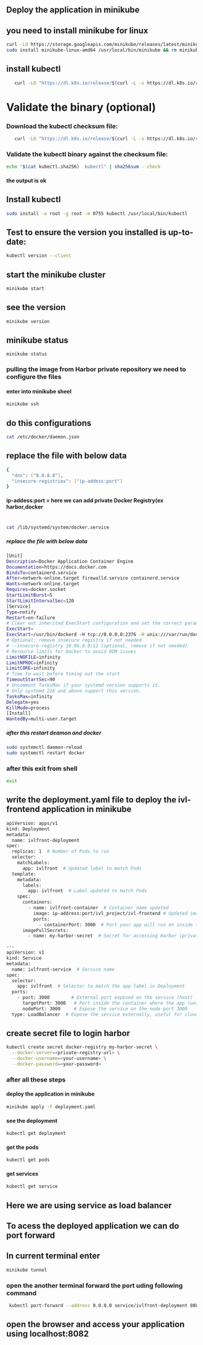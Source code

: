 ## Deploy the application in minikube 
## you need to install minikube for linux
```bash
curl -LO https://storage.googleapis.com/minikube/releases/latest/minikube-linux-amd64
sudo install minikube-linux-amd64 /usr/local/bin/minikube && rm minikube-linux-amd64
```
## install kubectl
```bash
   curl -LO "https://dl.k8s.io/release/$(curl -L -s https://dl.k8s.io/release/stable.txt)/bin/linux/amd64/kubectl"
```
# Validate the binary (optional)

### Download the kubectl checksum file:
```bash
   curl -LO "https://dl.k8s.io/release/$(curl -L -s https://dl.k8s.io/release/stable.txt)/bin/linux/amd64/kubectl.sha256"
```
### Validate the kubectl binary against the checksum file:
```bash
echo "$(cat kubectl.sha256)  kubectl" | sha256sum --check
```
#### the output is ok

## Install kubectl
```bash
sudo install -o root -g root -m 0755 kubectl /usr/local/bin/kubectl

```
## Test to ensure the version you installed is up-to-date:
```bash
kubectl version --client
```
## start the minikube cluster 
```bash
minikube start
```
## see the version 
```bash 
minikube version
```
## minikube status 
```
minikube status
```
### pulling the image from  Harbor private repository we need to configure the files
#### enter into minikube sheel
```bash
minikube ssh

```
## do this configurations
```bash
cat /etc/docker/daemon.json
```
## replace the file with below data
```bash
{
  "dns": ["8.8.8.8"],
  "insecure-registries": ["ip-addess:port"]
}

```
#### ip-addess:port = here we can add private Docker Registry(ex harbor,docker
#
```bash
cat /lib/systemd/system/docker.service
```
##### replace the file with below data
```bash
[Unit]
Description=Docker Application Container Engine
Documentation=https://docs.docker.com
BindsTo=containerd.service
After=network-online.target firewalld.service containerd.service
Wants=network-online.target
Requires=docker.socket
StartLimitBurst=5
StartLimitIntervalSec=120
[Service]
Type=notify
Restart=on-failure
# Clear out inherited ExecStart configuration and set the correct parameters
ExecStart=
ExecStart=/usr/bin/dockerd -H tcp://0.0.0.0:2376 -H unix:///var/run/docker.sock --default-ulimit=nofile=1048576:1048576 --debug --label provider=docker
# Optional: remove insecure registry if not needed
# --insecure-registry 10.96.0.0/12 (optional, remove if not needed)
# Resource limits for Docker to avoid OOM issues
LimitNOFILE=infinity
LimitNPROC=infinity
LimitCORE=infinity
# Time to wait before timing out the start
TimeoutStartSec=90
# Uncomment TasksMax if your systemd version supports it.
# Only systemd 226 and above support this version.
TasksMax=infinity
Delegate=yes
KillMode=process
[Install]
WantedBy=multi-user.target

```
##### after this restart deamon and docker 
```bash
sudo systemctl daemon-reload
sudo systemctl restart docker
```
### after this exit from shell 
```bash 
exit
```
## write the deployment.yaml file to deploy the ivl-frontend application in minikube
```bash
apiVersion: apps/v1
kind: Deployment
metadata:
  name: ivlfront-deployment
spec:
  replicas: 1  # Number of Pods to run
  selector:
    matchLabels:
      app: ivlfront  # Updated label to match Pods
  template:
    metadata:
      labels:
        app: ivlfront  # Label updated to match Pods
    spec:
      containers:
        - name: ivlfront-container  # Container name updated
          image: ip-address:port/ivl_project/ivl-frontend # Updated image path
          ports:
            - containerPort: 3000  # Port your app will run on inside the container
      imagePullSecrets:
        - name: my-harbor-secret  # Secret for accessing Harbor (private registry)

---
apiVersion: v1
kind: Service
metadata:
  name: ivlfront-service  # Service name
spec:
  selector:
    app: ivlfront  # Selector to match the app label in Deployment
  ports:
    - port: 3000        # External port exposed on the service (host)
      targetPort: 3000   # Port inside the container where the app runs (container)
      nodePort: 3000     # Expose the service on the node port 3000
  type: LoadBalancer  # Expose the service externally, useful for cloud environments
```
## create secret file to login harbor
```bash
kubectl create secret docker-registry my-harbor-secret \
  --docker-server=<private-registry-url> \
  --docker-username=<your-username> \
  --docker-password=<your-password> 

```
### after all these steps
#### deploy the application in minikube 
```bash 
minikube apply -f deployment.yaml

```
#### see the deployment
```bash 
kubectl get deployment
```
#### get the pods
```bash
kubectl get pods
```
#### get services
```bash
kubectl get service
```
## Here we are using service as load balancer
## To acess the deployed application we can do port forward
## In current terminal enter
```bash
minikube tunnel
```
### open the another terminal forward the port uding following command
```bash
 kubectl port-forward --address 0.0.0.0 service/ivlfront-deployment 8082:3000
```
## open the browser and access your application using localhost:8082




